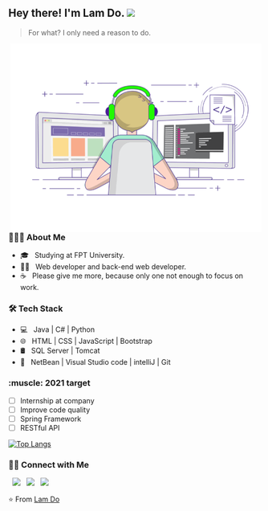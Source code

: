<h2> Hey there! I'm Lam Do. <img src="https://github.com/souvikguria98/souvikguria98/blob/master/Hi.gif" width="25"></h2>

> For what? I only need a reason to do.
<img align="right" alt="GIF" src="https://raw.githubusercontent.com/devSouvik/devSouvik/master/gif3.gif" width="500"/>

<h3> 👨🏻‍💻 About Me </h3>

- 🎓 &nbsp; Studying at FPT University.
- :technologist:	 &nbsp; Web developer and back-end web developer.
- ☕ &nbsp; Please give me more, because only one not enough to focus on work.

<h3>🛠 Tech Stack</h3>

- 💻 &nbsp; Java | C# | Python  
- 🌐 &nbsp; HTML | CSS | JavaScript | Bootstrap 
- 🛢 &nbsp; SQL Server | Tomcat
- 🔧 &nbsp; NetBean | Visual Studio code | intelliJ | Git

<h3>:muscle: 2021 target</h3>

- [ ] Internship at company
- [ ] Improve code quality
- [ ] Spring Framework
- [ ] RESTful API

[![Top Langs](https://github-readme-stats.vercel.app/api/top-langs/?username=lamdnt2000&layout=compact&text_color=daf7dc&bg_color=151515)](https://github.com/devSouvik/github-readme-stats)

<h3> 🤝🏻 Connect with Me </h3>

<p align="left">
&nbsp; <a href="https://facebook.com/h3nzy" target="_blank" rel="noopener noreferrer"><img src="https://img.icons8.com/plasticine/100/000000/facebook.png" width="50" /></a> 
&nbsp; <a href="https://www.hackerrank.com/facker903?hr_r=1" target="_blank" rel="noopener noreferrer"><img src="https://img.icons8.com/windows/100/000000/hackerrank.png" width="50" /></a>
&nbsp; <a href="https://www.hackerrank.com/facker903?hr_r=1" target="_blank" rel="noopener noreferrer"><img src="https://img.icons8.com/doodle/100/000000/certificate.png" width="50" /></a>
</p>

⭐️ From [Lam Do](https://github.com/lamdnt2000)
